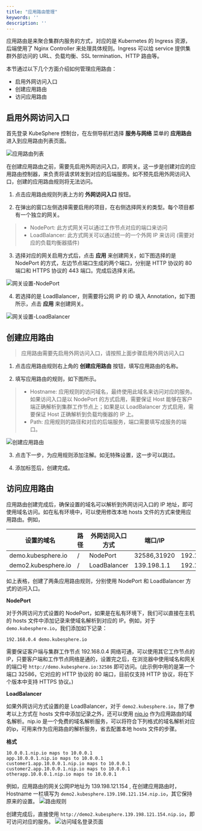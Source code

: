 ```yaml
---
title: "应用路由管理"
keywords: ''
description: ''
---
```


应用路由是来聚合集群内服务的方式，对应的是 Kubernetes 的 Ingress 资源，后端使用了 Nginx Controller 来处理具体规则。Ingress 可以给 service 提供集群外部访问的 URL、负载均衡、SSL termination、HTTP 路由等。

本节通过以下几个方面介绍如何管理应用路由：

- 启用外网访问入口
- 创建应用路由
- 访问应用路由


## 启用外网访问入口

首先登录 KubeSphere 控制台，在左侧导航栏选择 **服务与网络** 菜单的 **应用路由** 进入到应用路由列表页面。

![应用路由列表](/router-gateway1.png)

在创建应用路由之前，需要先启用外网访问入口，即网关。这一步是创建对应的应用路由控制器，来负责将请求转发到对应的后端服务。如不预先启用外网访问入口，创建的应用路由规则将无法访问。

1. 点击应用路由规则列表上方的 **外网访问入口** 按钮。

2. 在弹出的窗口左侧选择需要启用的项目，在右侧选择网关的类型。每个项目都有一个独立的网关。

> - NodePort: 此方式网关可以通过工作节点对应的端口来访问
> - LoadBalancer: 此方式网关可以通过统一的一个外网 IP 来访问 (需要对应的负载均衡器插件)

3. 选择对应的网关启用方式后，点击 **应用** 来创建网关，如下图选择的是 NodePort 的方式，左边节点端口生成的两个端口，分别是 HTTP 协议的 80 端口和 HTTPS 协议的 443 端口。完成后选择关闭。

![网关设置-NodePort](/router-gateway.png)

4. 若选择的是 LoadBalancer，则需要将公网 IP 的 ID 填入 Annotation，如下图所示，点击 **应用** 来创建网关。

![网关设置-LoadBalancer](/router-gateway-conf.png)

## 创建应用路由

> 应用路由需要先启用外网访问入口，请按照上面步骤启用外网访问入口

1. 点击应用路由规则右上角的 **创建应用路由** 按钮，填写应用路由的名称。

2. 填写应用路由的规则，如下图所示。

> - Hostname: 应用规则的访问域名，最终使用此域名来访问对应的服务。如果访问入口是以 NodePort 的方式启用，需要保证 Host 能够在客户端正确解析到集群工作节点上；如果是以 LoadBalancer 方式启用，需要保证 Host 正确解析到负载均衡器的 IP 上。
> - Path: 应用规则的路径和对应的后端服务，端口需要填写成服务的端口。

![创建应用路由](/router-create.png)

3. 点击下一步，为应用规则添加注解。如无特殊设置，这一步可以跳过。

4. 添加标签后，创建完成。


## 访问应用路由

应用路由创建完成后，确保设置的域名可以解析到外网访问入口的 IP 地址，即可使用域名访问。如在私有环境中，可以使用修改本地 hosts 文件的方式来使用应用路由。例如，

|设置的域名|路径|外网访问入口方式|端口/IP|集群工作节点IP|
----|---|---|---|---
|demo.kubesphere.io|/|NodePort|32586,31920|192.168.0.4,192.168.0.3,192.168.0.2|
|demo2.kubesphere.io|/|LoadBalancer|139.198.1.1|192.168.0.4,192.168.0.3,192.168.0.2

如上表格，创建了两条应用路由规则，分别使用 NodePort 和 LoadBalancer 方式的访问入口。

**NodePort**

对于外网访问方式设置的 NodePort，如果是在私有环境下，我们可以直接在主机的 hosts 文件中添加记录来使域名解析到对应的 IP。例如，对于 `demo.kubesphere.io`，我们添加如下记录：

```
192.168.0.4 demo.kubesphere.io
```

需要保证客户端与集群工作节点 192.168.0.4 网络可通，可以使用其它工作节点的 IP，只要客户端和工作节点网络是通的，设置完之后，在浏览器中使用域名和网关的端口号 `http://demo.kubesphere.io:32586` 即可访问。(此示例中用的是第一个端口 32586，它对应的 HTTP 协议的 80 端口，目前仅支持 HTTP 协议，将在下个版本中支持 HTTPS 协议。) 

**LoadBalancer**

如果外网访问方式设置的是 LoadBalancer，对于 `demo2.kubesphere.io`，除了参考以上方式在 hosts 文件中添加记录之外，还可以使用 [nip.io](http://nip.io/)  作为应用路由的域名解析。nip.io 是一个免费的域名解析服务，可以将符合下列格式的域名解析对应的ip，可用来作为应用路由的解析服务，省去配置本地 hosts 文件的步骤。

**格式**

```
10.0.0.1.nip.io maps to 10.0.0.1  
app.10.0.0.1.nip.io maps to 10.0.0.1
customer1.app.10.0.0.1.nip.io maps to 10.0.0.1
customer2.app.10.0.0.1.nip.io maps to 10.0.0.1
otherapp.10.0.0.1.nip.io maps to 10.0.0.1
```

例如，应用路由的网关公网IP地址为 139.198.121.154 , 在创建应用路由时，Hostname 一栏填写为 `demo2.kubesphere.139.198.121.154.nip.io`，其它保持原来的设置。
![路由规则](/router-rules-conf.png)

创建完成后，直接使用 `http://demo2.kubesphere.139.198.121.154.nip.io`，即可访问对应的服务。
![访问域名登录页面](/router-login.png)


